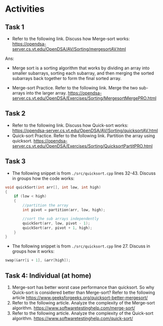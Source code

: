 # Activities

## Task 1

- Refer to the following link. Discuss how Merge-sort works:
  https://opendsa-server.cs.vt.edu/OpenDSA/AV/Sorting/mergesortAV.html

Ans:
  - Merge sort is a sorting algorithm that works by dividing an array into smaller subarrays, sorting each subarray, and then merging the sorted subarrays back together to form the final sorted array.

- Merge-sort Practice. Refer to the following link. Merge the two sub-arrays into the larger array.
  https://opendsa-server.cs.vt.edu/OpenDSA/Exercises/Sorting/MergesortMergePRO.html

## Task 2

- Refer to the following link. Discuss how Quick-sort works:  
  https://opendsa-server.cs.vt.edu/OpenDSA/AV/Sorting/quicksortAV.html
- Quick-sort Practice. Refer to the following link. Partition the array using quicksort.
  https://opendsa-server.cs.vt.edu/OpenDSA/Exercises/Sorting/QuicksortPartitPRO.html

## Task 3

- The following snippet is from `./src/quicksort.cpp` lines 32-43. Discuss in groups how the code works:

```cpp
void quickSort(int arr[], int low, int high)
{
    if (low < high)
    {
        //partition the array
        int pivot = partition(arr, low, high);

        //sort the sub arrays independently
        quickSort(arr, low, pivot - 1);
        quickSort(arr, pivot + 1, high);
    }
}
```

- The following snippet is from `./src/quicksort.cpp` line 27. Discuss in groups how ìt works:

```cpp
swap(&arr[i + 1], &arr[high]);
```

## Task 4: Individual (at home)

1. Merge-sort has better worst case performance than quicksort. So why Quick-sort is considered better than Merge-sort? Refer to the following article
   https://www.geeksforgeeks.org/quicksort-better-mergesort/
2. Refer to the following article. Analyze the complexity of the Merge-sort algorithm.
   https://www.softwaretestinghelp.com/merge-sort/
3. Refer to the following article. Analyze the complexity of the Quick-sort algorithm.
   https://www.softwaretestinghelp.com/quick-sort/
